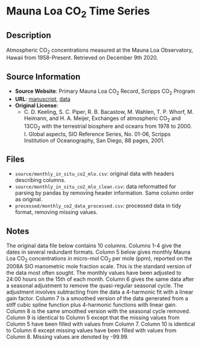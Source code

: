 
# Mauna Loa CO<sub>2</sub> Time Series

## Description
Atmospheric CO<sub>2</sub> concentrations measured at the Mauna Loa Observatory, Hawaii from 1958-Present. Retrieved on December 9th 2020.

## Source Information
* **Source Website**: Primary Mauna Loa CO<sub>2</sub> Record, Scripps CO<sub>2</sub> Program
* **URL**: [manuscript](http://escholarship.org/uc/item/09v319r9), [data](https://scrippsco2.ucsd.edu/data/atmospheric_co2/primary_mlo_co2_record.html)
* **Original License**:
  - C. D. Keeling, S. C. Piper, R. B. Bacastow, M. Wahlen, T. P. Whorf, M. Heimann, and H. A. Meijer, Exchanges of atmospheric CO<sub>2</sub> and 13CO<sub>2</sub> with the terrestrial biosphere and oceans from 1978 to 2000. I. Global aspects, SIO Reference Series, No. 01-06, Scripps Institution of Oceanography, San Diego, 88 pages, 2001. 

## Files
* `source/monthly_in_situ_co2_mlo.csv`: original data with headers describing columns. 
* `source/monthly_in_situ_co2_mlo_clean.csv`: data reformatted for parsing by pandas by removing header information. Same column order as original.
* `processed/monthly_co2_data_processed.csv`: processed data in tidy format, removing missing values.

## Notes
The original data file below contains 10 columns.  Columns 1-4 give the dates in several redundant
formats. Column 5 below gives monthly Mauna Loa CO<sub>2</sub> concentrations in micro-mol CO<sub>2</sub> per mole (ppm), reported on the 2008A SIO manometric mole fraction scale.  This is the standard version of the data most often sought.  The monthly values have been adjusted to 24:00 hours on the 15th of each month.  Column 6 gives the same data after a seasonal adjustment to remove the quasi-regular seasonal cycle.  The adjustment involves subtracting from the data a 4-harmonic fit with a linear gain factor.  Column 7 is a smoothed version of the data generated from a stiff cubic spline function plus 4-harmonic functions with linear gain.  Column 8 is the same smoothed version with the seasonal cycle removed.  Column 9 is identical to Column 5 except that the missing values from Column 5 have been filled with values from Column 7.  Column 10 is identical to Column 6 except missing values have been filled with values from Column 8.  Missing values are denoted by -99.99.   
